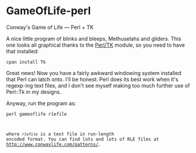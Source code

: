 GameOfLife-perl
===============

Conway's Game of Life — Perl + TK

A nice little program of blinks and bleeps, Methuselahs and gliders. This one looks all graphical thanks to the [Perl/TK](http://search.cpan.org/~srezic/Tk-804.031/Tk.pod) module, so you need to have that installed:

    cpan install Tk

Great news! Now you have a fairly awkward windowing system installed that Perl can latch onto. I'll be honest: Perl does its best work when it's regexp-ing text files, and I don't see myself making too much further use of Perl::Tk in my designs.

Anyway, run the program as:

<code>perl gameoflife <i>rlefile</i>

where _`rlefile`_ is a text file in run-length encoded format. You can find lots and lots of RLE files at http://www.conwaylife.com/patterns/.
